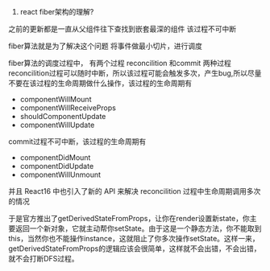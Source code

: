 1. react fiber架构的理解?

之前的更新都是一直从父组件往下查找到嵌套最深的组件
该过程不可中断

fiber算法就是为了解决这个问题
将事件做最小切片，进行调度


fiber算法的调度过程中， 有两个过程
reconcilition 和commit 两种过程
reconcilition过程可以随时中断，所以该过程可能会触发多次，产生bug,所以尽量不要在该过程的生命周期做什么操作，该过程的生命周期有
- componentWillMount
- componentWillReceiveProps
- shouldComponentUpdate
- componentWillUpdate

commit过程不可中断，该过程的生命周期有
- componentDidMount
- componentDidUpdate
- componentWillUnmount



并且 React16 中也引入了新的 API 来解决 reconcilition 过程中生命周期调用多次的情况

于是官方推出了getDerivedStateFromProps，让你在render设置新state，你主要返回一个新对象，它就主动帮你setState。由于这是一个静态方法，你不能取到 this，当然你也不能操作instance，这就阻止了你多次操作setState。这样一来，getDerivedStateFromProps的逻辑应该会很简单，这样就不会出错，不会出错，就不会打断DFS过程。